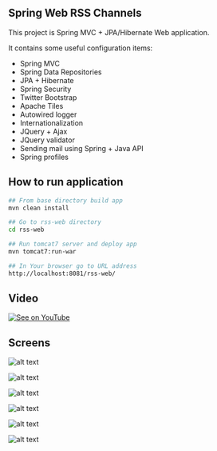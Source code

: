 Spring Web RSS Channels
---------------------------------------------

This project is Spring MVC + JPA/Hibernate Web application.

It contains some useful configuration items:

- Spring MVC
- Spring Data Repositories
- JPA + Hibernate
- Spring Security
- Twitter Bootstrap
- Apache Tiles
- Autowired logger
- Internationalization
- JQuery + Ajax
- JQuery validator
- Sending mail using Spring + Java API
- Spring profiles


How to run application
---------------------------------------------
```bash
## From base directory build app
mvn clean install

## Go to rss-web directory
cd rss-web

## Run tomcat7 server and deploy app
mvn tomcat7:run-war

## In Your browser go to URL address
http://localhost:8081/rss-web/
```

Video
---------------------------------------------

[![See on YouTube](http://img.youtube.com/vi/68HH3668UMQ/0.jpg)](https://www.youtube.com/watch?v=68HH3668UMQ)


Screens
---------------------------------------------

![alt text](https://github.com/DanielMichalski/spring-web-rss-channels/blob/master/rss-web/src/main/resources/img/screen1.png "Screen 1")

![alt text](https://github.com/DanielMichalski/spring-web-rss-channels/blob/master/rss-web/src/main/resources/img/screen2.png "Screen 2")

![alt text](https://github.com/DanielMichalski/spring-web-rss-channels/blob/master/rss-web/src/main/resources/img/screen3.png "Screen 3")

![alt text](https://github.com/DanielMichalski/spring-web-rss-channels/blob/master/rss-web/src/main/resources/img/screen4.png "Screen 4")

![alt text](https://github.com/DanielMichalski/spring-web-rss-channels/blob/master/rss-web/src/main/resources/img/screen5.png "Screen 5")

![alt text](https://github.com/DanielMichalski/spring-web-rss-channels/blob/master/rss-web/src/main/resources/img/screen6.png "Screen 6")
